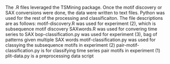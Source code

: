 The .R files leveraged the TSMining package. Once the motif discovery or SAX conversions were done, the data were written to text files. Python was used for the rest of the processing and classificaiton.
The file descriptions are as follows:
motif-discovery.R was used for experiment (2), which is subsequence motif discovery
SAXwords.R was used for convering time series to SAX
bop-classification.py was used for experiment (3), bag of patterns given multiple SAX words
motif-classification.py was used for classying the subsequence motifs in experiment (2)
pair-motif-classification.py is for classifying time series pair motifs in experiment (1)
plit-data.py is a preprocessing data script